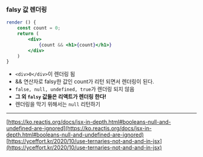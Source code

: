 ### falsy 값 렌더링

```jsx
render () {
    const count = 0;
    return (
        <div>
            {count && <h1>{count}</h1>}
        </div>
    )
}
```

- `<div>0</div>`이 렌더링 됨
- && 연산자로 falsy한 값인 count가 리턴 되면서 렌더링이 된다.
- `false, null, undefined, true`가 렌더링 되지 않음
- <b>그 외 `falsy` 값들은 리액트가 렌더링 한다!</b>
- 렌더링을 막기 위해서는 `null` 리턴하기

---

[https://ko.reactjs.org/docs/jsx-in-depth.html#booleans-null-and-undefined-are-ignored](https://ko.reactjs.org/docs/jsx-in-depth.html#booleans-null-and-undefined-are-ignored)
[https://yceffort.kr/2020/10/use-ternaries-not-and-and-in-jsx](https://yceffort.kr/2020/10/use-ternaries-not-and-and-in-jsx)
